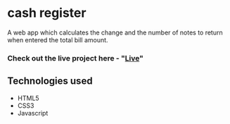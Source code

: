 # cash register

A web app which calculates the change and the number of notes to return when entered the total bill amount.

### Check out the live project here - "[Live](https://cash-register-harsh.netlify.app/)"

## Technologies used

-   HTML5
-   CSS3
-   Javascript
